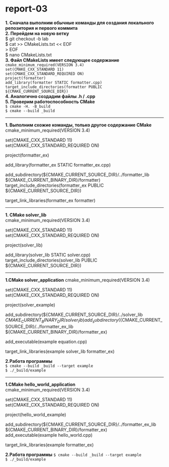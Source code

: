 # report-03
**1. Сначала выполним обычные команды для создания локального репозитория и первого коммита**  
**2. Перейдем на новую ветку**  
      $ git checkout -b lab  
      $ cat >> CMakeLists.txt << EOF  
      > EOF  
      $ nano CMakeLists.txt  
**3.  Файл CMakeLists имеет следующее содержание**  
    ```cmake_minimum_required(VERSION 3.4)```  
    ```set(CMAKE_CXX_STANDARD 11)```      
    ```set(CMAKE_CXX_STANDARD_REQUIRED ON)```   
    ```project(formatter)```    
    ```add_library(formatter STATIC formatter.cpp)```    
    ```target_include_directories(formatter PUBLIC ${CMAKE_CURRENT_SOURCE_DIR})```   
**4. Аналогично создадим файлы .h / .cpp**   
**5. Проверим работоспособность CMake**  
    ```$ cmake -H. -B_build```   
    ```$ cmake --build _build```  
******

**1. Выполним схожие команды, только другое содержание CMake**  
     cmake_minimum_required(VERSION 3.4)  

set(CMAKE_CXX_STANDARD 11)  
set(CMAKE_CXX_STANDARD_REQUIRED ON)  

project(formatter_ex)  

add_library(formatter_ex STATIC formatter_ex.cpp)  

add_subdirectory(${CMAKE_CURRENT_SOURCE_DIR}/../formatter_lib ${CMAKE_CURRENT_BINARY_DIR}/formatter) 
target_include_directories(formatter_ex PUBLIC ${CMAKE_CURRENT_SOURCE_DIR})  

target_link_libraries(formatter_ex formatter)  

******

**1. CMake solver_lib**  
cmake_minimum_required(VERSION 3.4)  

set(CMAKE_CXX_STANDARD 11)  
set(CMAKE_CXX_STANDARD_REQUIRED ON)  

project(solver_lib)  

add_library(solver_lib STATIC solver.cpp)  
target_include_directories(solver_lib PUBLIC ${CMAKE_CURRENT_SOURCE_DIR})  


*******

**1.CMake solver_application**
cmake_minimum_required(VERSION 3.4)  

set(CMAKE_CXX_STANDARD 11)  
set(CMAKE_CXX_STANDARD_REQUIRED ON)  

project(solver_example)  

add_subdirectory(${CMAKE_CURRENT_SOURCE_DIR}/../solver_lib ${CMAKE_CURRENT_BINARY_DIR}/solver_lib)  
add_subdirectory(${CMAKE_CURRENT_SOURCE_DIR}/../formatter_ex_lib ${CMAKE_CURRENT_BINARY_DIR}/formatter_ex)  

add_executable(example equation.cpp)  

target_link_libraries(example solver_lib formatter_ex)  

**2.Работа программы**  
```$ cmake --build _build --target example```    
```$ ./_build/example```  

******

**1.CMake hello_world_application**  
cmake_minimum_required(VERSION 3.4)  

set(CMAKE_CXX_STANDARD 11)  
set(CMAKE_CXX_STANDARD_REQUIRED ON)  

project(hello_world_example)  

add_subdirectory(${CMAKE_CURRENT_SOURCE_DIR}/../formatter_ex_lib ${CMAKE_CURRENT_BINARY_DIR}/formatter_ex)  
add_executable(example hello_world.cpp)  

target_link_libraries(example formatter_ex)  

**2.Работа программы**
```$ cmake --build _build --target example```  
```$ ./_build/example```  


  

      
